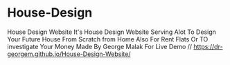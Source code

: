 # House-Design
House Design Website
It's House Design Website Serving Alot To Design Your Future House From Scratch from Home 
Also For Rent Flats Or TO investigate Your Money 
Made By George Malak 
For Live Demo // https://dr-georgem.github.io/House-Design-Website/
